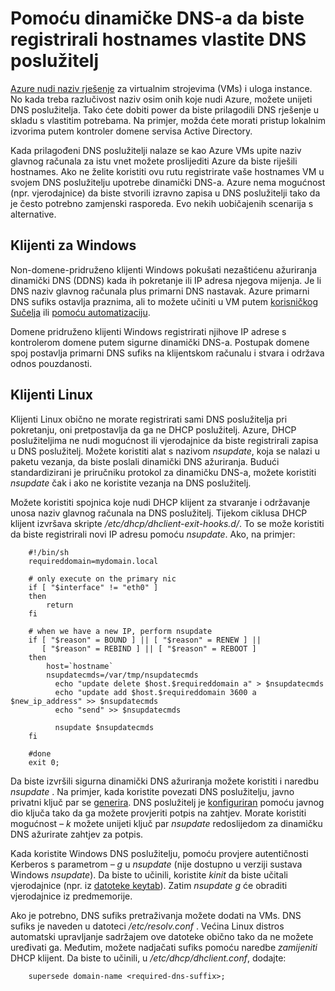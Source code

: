 <properties
   pageTitle="Da biste registrirali hostnames pomoću dinamičke DNS-a"
   description="Ova stranica omogućuje pojedinosti o tome kako postaviti dinamički DNS-a da biste registrirali hostnames DNS poslužitelja."
   services="dns"
   documentationCenter="na"
   authors="GarethBradshawMSFT"
   manager="carmonm"
   editor="" />
<tags
   ms.service="dns"
   ms.devlang="na"
   ms.topic="article"
   ms.tgt_pltfrm="na"
   ms.workload="infrastructure-services"
   ms.date="08/31/2016"
   ms.author="sewhee" />

# <a name="using-dynamic-dns-to-register-hostnames-in-your-own-dns-server"></a>Pomoću dinamičke DNS-a da biste registrirali hostnames vlastite DNS poslužitelj

[Azure nudi naziv rješenje](virtual-networks-name-resolution-for-vms-and-role-instances.md) za virtualnim strojevima (VMs) i uloga instance. No kada treba razlučivost naziv osim onih koje nudi Azure, možete unijeti DNS poslužitelja. Tako ćete dobiti power da biste prilagodili DNS rješenje u skladu s vlastitim potrebama. Na primjer, možda ćete morati pristup lokalnim izvorima putem kontroler domene servisa Active Directory.

Kada prilagođeni DNS poslužitelji nalaze se kao Azure VMs upite naziv glavnog računala za istu vnet možete proslijediti Azure da biste riješili hostnames. Ako ne želite koristiti ovu rutu registrirate vaše hostnames VM u svojem DNS poslužitelju upotrebe dinamički DNS-a.  Azure nema mogućnost (npr. vjerodajnice) da biste stvorili izravno zapisa u DNS poslužitelji tako da je često potrebno zamjenski rasporeda. Evo nekih uobičajenih scenarija s alternative.

## <a name="windows-clients"></a>Klijenti za Windows

Non-domene-pridruženo klijenti Windows pokušati nezaštićenu ažuriranja dinamički DNS (DDNS) kada ih pokretanje ili IP adresa njegova mijenja. Je li DNS naziv glavnog računala plus primarni DNS nastavak. Azure primarni DNS sufiks ostavlja praznima, ali to možete učiniti u VM putem [korisničkog Sučelja](https://technet.microsoft.com/library/cc794784.aspx) ili [pomoću automatizaciju](https://social.technet.microsoft.com/forums/windowsserver/3720415a-6a9a-4bca-aa2a-6df58a1a47d7/change-primary-dns-suffix).

Domene pridruženo klijenti Windows registrirati njihove IP adrese s kontrolerom domene putem sigurne dinamički DNS-a. Postupak domene spoj postavlja primarni DNS sufiks na klijentskom računalu i stvara i održava odnos pouzdanosti.

## <a name="linux-clients"></a>Klijenti Linux

Klijenti Linux obično ne morate registrirati sami DNS poslužitelja pri pokretanju, oni pretpostavlja da ga ne DHCP poslužitelj. Azure, DHCP poslužiteljima ne nudi mogućnost ili vjerodajnice da biste registrirali zapisa u DNS poslužitelj.  Možete koristiti alat s nazivom *nsupdate*, koja se nalazi u paketu vezanja, da biste poslali dinamički DNS ažuriranja. Budući standardizirani je priručniku protokol za dinamičku DNS-a, možete koristiti *nsupdate* čak i ako ne koristite vezanja na DNS poslužitelj.

Možete koristiti spojnica koje nudi DHCP klijent za stvaranje i održavanje unosa naziv glavnog računala na DNS poslužitelj. Tijekom ciklusa DHCP klijent izvršava skripte */etc/dhcp/dhclient-exit-hooks.d/*. To se može koristiti da biste registrirali novi IP adresu pomoću *nsupdate*. Ako, na primjer:

        #!/bin/sh
        requireddomain=mydomain.local

        # only execute on the primary nic
        if [ "$interface" != "eth0" ]
        then
            return
        fi

        # when we have a new IP, perform nsupdate
        if [ "$reason" = BOUND ] || [ "$reason" = RENEW ] ||
           [ "$reason" = REBIND ] || [ "$reason" = REBOOT ]
        then
            host=`hostname`
            nsupdatecmds=/var/tmp/nsupdatecmds
              echo "update delete $host.$requireddomain a" > $nsupdatecmds
              echo "update add $host.$requireddomain 3600 a $new_ip_address" >> $nsupdatecmds
              echo "send" >> $nsupdatecmds

              nsupdate $nsupdatecmds
        fi

        #done
        exit 0;

Da biste izvršili sigurna dinamički DNS ažuriranja možete koristiti i naredbu *nsupdate* . Na primjer, kada koristite povezati DNS poslužitelju, javno privatni ključ par se [generira](http://linux.yyz.us/nsupdate/).  DNS poslužitelj je [konfiguriran](http://linux.yyz.us/dns/ddns-server.html) pomoću javnog dio ključa tako da ga možete provjeriti potpis na zahtjev. Morate koristiti mogućnost *– k* možete unijeti ključ par *nsupdate* redoslijedom za dinamičku DNS ažurirate zahtjev za potpis.

Kada koristite Windows DNS poslužitelju, pomoću provjere autentičnosti Kerberos s parametrom *– g* u *nsupdate* (nije dostupno u verziji sustava Windows *nsupdate*). Da biste to učinili, koristite *kinit* da biste učitali vjerodajnice (npr. iz [datoteke keytab](http://www.itadmintools.com/2011/07/creating-kerberos-keytab-files.html)). Zatim *nsupdate g* će obraditi vjerodajnice iz predmemorije.

Ako je potrebno, DNS sufiks pretraživanja možete dodati na VMs. DNS sufiks je naveden u datoteci */etc/resolv.conf* . Većina Linux distros automatski upravljanje sadržajem ove datoteke obično tako da ne možete uređivati ga. Međutim, možete nadjačati sufiks pomoću naredbe *zamijeniti* DHCP klijent. Da biste to učinili, u */etc/dhcp/dhclient.conf*, dodajte:

        supersede domain-name <required-dns-suffix>;

